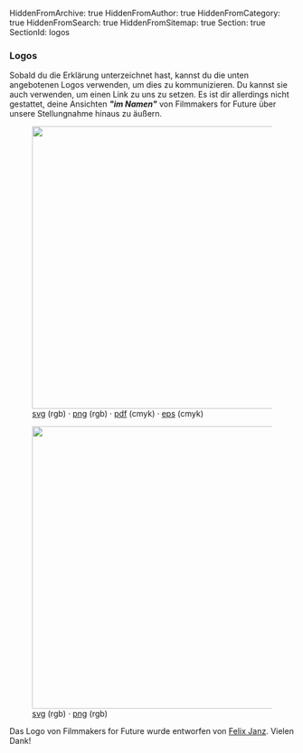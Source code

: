 HiddenFromArchive: true
HiddenFromAuthor: true
HiddenFromCategory: true
HiddenFromSearch: true
HiddenFromSitemap: true
Section: true
SectionId: logos

### Logos

Sobald du die Erklärung unterzeichnet hast, kannst du die unten angebotenen Logos verwenden, um dies zu kommunizieren. Du kannst sie auch verwenden, um einen Link zu uns zu setzen. Es ist dir allerdings nicht gestattet, deine Ansichten ***"im Namen"*** von Filmmakers for Future über unsere Stellungnahme hinaus zu äußern.

<div class="row justify-content-start pt-4">
  <div class="col-xl-3 col-lg-3 col-md-4 col-sm-7 col-20 mx-5">
    <figure class="figure">
      <img src="/user/uploads/files/logos/logo_circle.svg" width="500px" class="figure-img img-fluid" alt="">
      <figcaption class="text-center text-white"><a target="_blank" rel="noopener noreferrer" href="/user/uploads/files/logos/logo_circle.svg" download="Filmmakers4Future_Standalone">svg</a> <span class="small font-weight-light">(rgb)</span> · <a target="_blank" rel="noopener noreferrer" href="/user/uploads/files/logos/logo_circle.png" download="Filmmakers4Future_Standalone">png</a> <span class="small font-weight-light">(rgb)</span> · <a target="_blank" rel="noopener noreferrer" href="/user/uploads/files/logos/logo_circle.pdf" download="Filmmakers4Future_Standalone">pdf</a> <span class="small font-weight-light">(cmyk)</span> · <a target="_blank" rel="noopener noreferrer" href="/user/uploads/files/logos/logo_circle.eps" download="Filmmakers4Future_Standalone">eps</a> <span class="small font-weight-light">(cmyk)</span></figcaption>
    </figure>
  </div>
  <div class="col-xl-3 col-lg-3 col-md-4 col-sm-7 col-20 mx-5">
    <figure class="figure">
      <img src="/user/uploads/files/logos/logo_standalone.svg" width="500px" class="figure-img img-fluid" alt="">
      <figcaption class="text-center text-white"><a target="_blank" rel="noopener noreferrer" href="/user/uploads/files/logos/logo_standalone.svg" download="Filmmakers4Future_Standalone">svg</a> <span class="small font-weight-light">(rgb)</span> · <a target="_blank" rel="noopener noreferrer" href="/user/uploads/files/logos/logo_standalone.png" download="Filmmakers4Future_Standalone">png</a> <span class="small font-weight-light">(rgb)</span></figcaption>
    </figure>
  </div>
</div>

<p class="text-white-50 mt-0 small font-weight-light">Das Logo von Filmmakers for Future wurde entworfen von <a target="_blank" rel="noopener noreferrer" href="http://www.felixjanz.de">Felix Janz</a>. Vielen Dank!</p>
